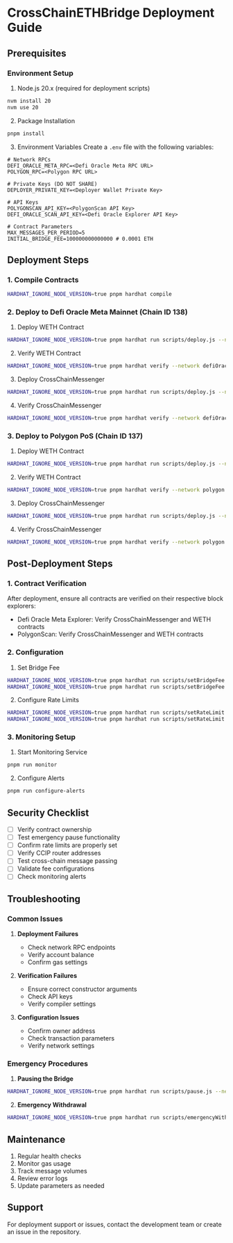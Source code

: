 # CrossChainETHBridge Deployment Guide

## Prerequisites

### Environment Setup
1. Node.js 20.x (required for deployment scripts)
```bash
nvm install 20
nvm use 20
```

2. Package Installation
```bash
pnpm install
```

3. Environment Variables
Create a `.env` file with the following variables:
```
# Network RPCs
DEFI_ORACLE_META_RPC=<Defi Oracle Meta RPC URL>
POLYGON_RPC=<Polygon RPC URL>

# Private Keys (DO NOT SHARE)
DEPLOYER_PRIVATE_KEY=<Deployer Wallet Private Key>

# API Keys
POLYGONSCAN_API_KEY=<PolygonScan API Key>
DEFI_ORACLE_SCAN_API_KEY=<Defi Oracle Explorer API Key>

# Contract Parameters
MAX_MESSAGES_PER_PERIOD=5
INITIAL_BRIDGE_FEE=100000000000000 # 0.0001 ETH
```

## Deployment Steps

### 1. Compile Contracts
```bash
HARDHAT_IGNORE_NODE_VERSION=true pnpm hardhat compile
```

### 2. Deploy to Defi Oracle Meta Mainnet (Chain ID 138)

1. Deploy WETH Contract
```bash
HARDHAT_IGNORE_NODE_VERSION=true pnpm hardhat run scripts/deploy.js --network defiOracleMeta
```

2. Verify WETH Contract
```bash
HARDHAT_IGNORE_NODE_VERSION=true pnpm hardhat verify --network defiOracleMeta <WETH_ADDRESS> "Wrapped Ether" "WETH"
```

3. Deploy CrossChainMessenger
```bash
HARDHAT_IGNORE_NODE_VERSION=true pnpm hardhat run scripts/deploy.js --network defiOracleMeta --router <CCIP_ROUTER_ADDRESS> --weth <WETH_ADDRESS>
```

4. Verify CrossChainMessenger
```bash
HARDHAT_IGNORE_NODE_VERSION=true pnpm hardhat verify --network defiOracleMeta <MESSENGER_ADDRESS> <ROUTER_ADDRESS> <WETH_ADDRESS> <MAX_MESSAGES_PER_PERIOD>
```

### 3. Deploy to Polygon PoS (Chain ID 137)

1. Deploy WETH Contract
```bash
HARDHAT_IGNORE_NODE_VERSION=true pnpm hardhat run scripts/deploy.js --network polygon
```

2. Verify WETH Contract
```bash
HARDHAT_IGNORE_NODE_VERSION=true pnpm hardhat verify --network polygon <WETH_ADDRESS> "Wrapped Ether" "WETH"
```

3. Deploy CrossChainMessenger
```bash
HARDHAT_IGNORE_NODE_VERSION=true pnpm hardhat run scripts/deploy.js --network polygon --router <CCIP_ROUTER_ADDRESS> --weth <WETH_ADDRESS>
```

4. Verify CrossChainMessenger
```bash
HARDHAT_IGNORE_NODE_VERSION=true pnpm hardhat verify --network polygon <MESSENGER_ADDRESS> <ROUTER_ADDRESS> <WETH_ADDRESS> <MAX_MESSAGES_PER_PERIOD>
```

## Post-Deployment Steps

### 1. Contract Verification
After deployment, ensure all contracts are verified on their respective block explorers:
- Defi Oracle Meta Explorer: Verify CrossChainMessenger and WETH contracts
- PolygonScan: Verify CrossChainMessenger and WETH contracts

### 2. Configuration
1. Set Bridge Fee
```bash
HARDHAT_IGNORE_NODE_VERSION=true pnpm hardhat run scripts/setBridgeFee.js --network defiOracleMeta
HARDHAT_IGNORE_NODE_VERSION=true pnpm hardhat run scripts/setBridgeFee.js --network polygon
```

2. Configure Rate Limits
```bash
HARDHAT_IGNORE_NODE_VERSION=true pnpm hardhat run scripts/setRateLimit.js --network defiOracleMeta
HARDHAT_IGNORE_NODE_VERSION=true pnpm hardhat run scripts/setRateLimit.js --network polygon
```

### 3. Monitoring Setup
1. Start Monitoring Service
```bash
pnpm run monitor
```

2. Configure Alerts
```bash
pnpm run configure-alerts
```

## Security Checklist
- [ ] Verify contract ownership
- [ ] Test emergency pause functionality
- [ ] Confirm rate limits are properly set
- [ ] Verify CCIP router addresses
- [ ] Test cross-chain message passing
- [ ] Validate fee configurations
- [ ] Check monitoring alerts

## Troubleshooting

### Common Issues
1. **Deployment Failures**
   - Check network RPC endpoints
   - Verify account balance
   - Confirm gas settings

2. **Verification Failures**
   - Ensure correct constructor arguments
   - Check API keys
   - Verify compiler settings

3. **Configuration Issues**
   - Confirm owner address
   - Check transaction parameters
   - Verify network settings

### Emergency Procedures
1. **Pausing the Bridge**
```bash
HARDHAT_IGNORE_NODE_VERSION=true pnpm hardhat run scripts/pause.js --network <network>
```

2. **Emergency Withdrawal**
```bash
HARDHAT_IGNORE_NODE_VERSION=true pnpm hardhat run scripts/emergencyWithdraw.js --network <network>
```

## Maintenance
1. Regular health checks
2. Monitor gas usage
3. Track message volumes
4. Review error logs
5. Update parameters as needed

## Support
For deployment support or issues, contact the development team or create an issue in the repository.
